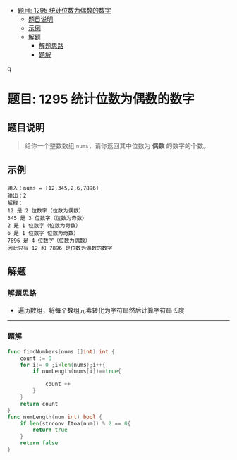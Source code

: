 * [题目: 1295 统计位数为偶数的数字](#%E9%A2%98%E7%9B%AE-1295-%E7%BB%9F%E8%AE%A1%E4%BD%8D%E6%95%B0%E4%B8%BA%E5%81%B6%E6%95%B0%E7%9A%84%E6%95%B0%E5%AD%97)
  * [题目说明](#%E9%A2%98%E7%9B%AE%E8%AF%B4%E6%98%8E)
  * [示例](#%E7%A4%BA%E4%BE%8B)
  * [解题](#%E8%A7%A3%E9%A2%98)
    * [解题思路](#%E8%A7%A3%E9%A2%98%E6%80%9D%E8%B7%AF)
    * [题解](#%E9%A2%98%E8%A7%A3)



 q	

# 题目: 1295 统计位数为偶数的数字



## 题目说明

> 给你一个整数数组 `nums`，请你返回其中位数为 **偶数** 的数字的个数。



## 示例

```
输入：nums = [12,345,2,6,7896]
输出：2
解释：
12 是 2 位数字（位数为偶数） 
345 是 3 位数字（位数为奇数）  
2 是 1 位数字（位数为奇数） 
6 是 1 位数字 位数为奇数） 
7896 是 4 位数字（位数为偶数）  
因此只有 12 和 7896 是位数为偶数的数字
```



## 解题



### 解题思路

* 遍历数组，将每个数组元素转化为字符串然后计算字符串长度

***

### 题解

```go
func findNumbers(nums []int) int {
    count := 0 
    for i:= 0 ;i<len(nums);i++{
        if numLength(nums[i])==true{

            count ++
        }
    }
    return count
}
func numLength(num int) bool {
    if len(strconv.Itoa(num)) % 2 == 0{
        return true
    }
    return false
}
```

